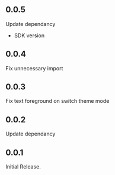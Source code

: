 ## 0.0.5

Update dependancy

- SDK version

## 0.0.4

Fix unnecessary import

## 0.0.3

Fix text foreground on switch theme mode

## 0.0.2

Update dependancy

## 0.0.1

Initial Release.
